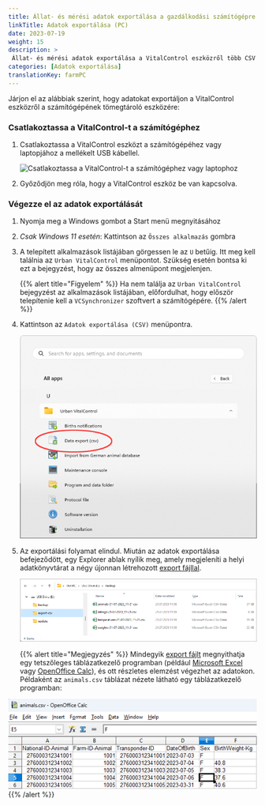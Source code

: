 ```yaml
---
title: Állat- és mérési adatok exportálása a gazdálkodási számítógépre
linkTitle: Adatok exportálása (PC)
date: 2023-07-19
weight: 15
description: >
 Állat- és mérési adatok exportálása a VitalControl eszközről több CSV fájlba
categories: [Adatok exportálása]
translationKey: farmPC
---
```

Járjon el az alábbiak szerint, hogy adatokat exportáljon a VitalControl eszközről a számítógépének tömegtároló eszközére:

### Csatlakoztassa a VitalControl-t a számítógéphez

1. Csatlakoztassa a VitalControl eszközt a számítógépéhez vagy laptopjához a mellékelt USB kábellel.

   ![Csatlakoztassa a VitalControl-t a számítógéphez vagy laptophoz](/images/synchronisation/connect-to-pc.svg "Csatlakoztassa a VitalControl-t a számítógéphez")

1. Győződjön meg róla, hogy a VitalControl eszköz be van kapcsolva.

### Végezze el az adatok exportálását

1. Nyomja meg a Windows gombot a Start menü megnyitásához

1. *Csak Windows 11 esetén*: Kattintson az `Összes alkalmazás` gombra

1. A telepített alkalmazások listájában görgessen le az `U` betűig. Itt meg kell találnia az `Urban VitalControl` menüpontot. Szükség esetén bontsa ki ezt a bejegyzést, hogy az összes almenüpont megjelenjen.

   {{% alert title="Figyelem" %}}
Ha nem találja az `Urban VitalControl` bejegyzést az alkalmazások listájában, előfordulhat, hogy először telepítenie kell a `VCSynchronizer` szoftvert a számítógépére.
   {{% /alert %}}

1. Kattintson az `Adatok exportálása (CSV)` menüpontra.

   ![Windows Start menü, Urban VitalControl (VCSynchronizer) menüpont](../vcsynchronizer/images/data-export/data-export.png "Windows start menü, VitalControl")

1. Az exportálási folyamat elindul. Miután az adatok exportálása befejeződött, egy Explorer ablak nyílik meg, amely megjeleníti a helyi adatkönyvtárat a négy újonnan létrehozott [export fájllal](../../data-export/export-files/).

   ![Helyi adatkönyvtár export fájlokkal](../../data-export/images/export-files.png "Export fájlok, helyileg tárolva")

   {{% alert title="Megjegyzés" %}}
  Mindegyik [export fájlt](../../data-export/export-files/) megnyithatja egy tetszőleges táblázatkezelő programban (például [Microsoft Excel](https://products.office.com/excel) vagy [OpenOffice Calc](https://www.openoffice.org/)), és ott részletes elemzést végezhet az adatokon. Példaként az `animals.csv` táblázat nézete látható egy táblázatkezelő programban:


  ![Exportált állatadatok táblázata táblázatkezelő szoftverben megnyitva](../../data-export/images/animals.png "Táblázatkezelő szoftver állatadatokkal")
   {{% /alert %}}
